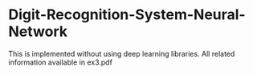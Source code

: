 # Digit-Recognition-System-Neural-Network
This is implemented without using deep learning libraries. All related information available in ex3.pdf
